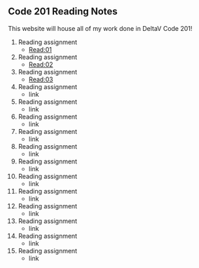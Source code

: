 ## Code 201 Reading Notes

This website will house all of my work done in DeltaV Code 201!

1. Reading assignment
    - [Read:01](class-01.md)
2. Reading assignment
    - [Read:02](class-02.md)
3. Reading assignment
    - [Read:03](class-03.md)
4. Reading assignment
    - link
5. Reading assignment
    - link 
6. Reading assignment
    - link
7. Reading assignment
    - link
8. Reading assignment
    - link
9. Reading assignment
    - link
10. Reading assignment
    - link
11. Reading assignment
    - link
12. Reading assignment
    - link
13. Reading assignment
    - link
14. Reading assignment
    - link
15. Reading assignment
    - link

